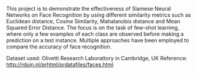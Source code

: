 This project is to demonstrate the effectiveness of Siamese Neural Networks on Face Recognition by using different similarity metrics such as Euclidean distance, Cosine Similarity, Mahalanobis distance and Mean Squared Error Distance. The focus is on the task of few-shot learning, where only a few examples of each class are observed before making a prediction on a test instance. Multiple approaches have been employed to compare the accuracy of face recognition.

Dataset used: Olivetti Research Laborattory in Cambridge, UK
Reference: http://rduin.nl/prhtml/prdatafiles/faces.html
